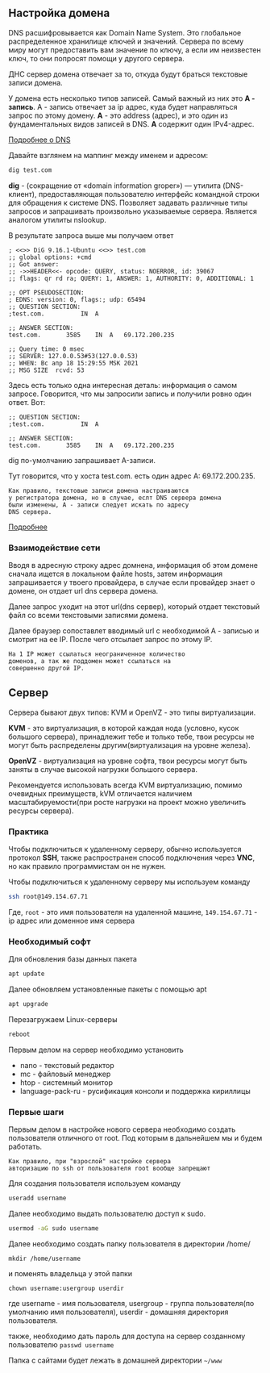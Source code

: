 ## Настройка домена 
DNS расшифровывается как Domain Name System. 
Это глобальное распределенное хранилище ключей и значений.
Сервера по всему миру могут предоставить вам значение по ключу, 
а если им неизвестен ключ, 
то они попросят помощи у другого сервера.

ДНС сервер домена отвечает за то, откуда будут 
браться текстовые записи домена. 

У домена есть несколько типов записей.
Самый важный из них это **A - запись**. А - запись 
отвечает за ip адрес, куда будет направляться запрос
по этому домену.
**A** - это address (адрес), и это один из фундаментальных
видов записей в DNS.
**A** содержит один IPv4-адрес.

[Подробнее о DNS](https://habr.com/ru/post/303446/)

Давайте взглянем на маппинг между именем и адресом:

```bash
dig test.com
```
**dig** - (сокращение от «domain information groper») — утилита
(DNS-клиент), предоставляющая пользователю интерфейс 
командной строки для обращения к системе DNS. 
Позволяет задавать различные типы запросов и 
запрашивать произвольно указываемые сервера. 
Является аналогом утилиты nslookup.

В результате запроса выше мы получаем ответ

```text
; <<>> DiG 9.16.1-Ubuntu <<>> test.com
;; global options: +cmd
;; Got answer:
;; ->>HEADER<<- opcode: QUERY, status: NOERROR, id: 39067
;; flags: qr rd ra; QUERY: 1, ANSWER: 1, AUTHORITY: 0, ADDITIONAL: 1

;; OPT PSEUDOSECTION:
; EDNS: version: 0, flags:; udp: 65494
;; QUESTION SECTION:
;test.com.			IN	A

;; ANSWER SECTION:
test.com.		3585	IN	A	69.172.200.235

;; Query time: 0 msec
;; SERVER: 127.0.0.53#53(127.0.0.53)
;; WHEN: Вс апр 18 15:29:55 MSK 2021
;; MSG SIZE  rcvd: 53

```
Здесь есть только одна интересная деталь: информация о самом запросе. 
Говорится, что мы запросили запись и получили 
ровно один ответ. Вот:
```text
;; QUESTION SECTION:
;test.com.			IN	A

;; ANSWER SECTION:
test.com.		3585	IN	A	69.172.200.235
```
dig по-умолчанию запрашивает A-записи.

Тут говорится, что у хоста test.com. 
есть один адрес A: 69.172.200.235.


```text
Как правило, текстовые записи домена настраиваются 
у регистратора домена, но в случае, еслт DNS сервера домена
были изменены, A - записи следует искать по адресу
DNS сервера. 
```

[Подробнее](https://help.r01.ru/dns/faq/types_records.html)

### Взаимодействие сети 

Вводя в адресную строку адрес домнена, информация об
этом домене сначала ищется в локальном файле hosts, 
затем информация запрашивается у твоего провайдера,
в случае если провайдер знает о домене, он отдает
url dns сервера домена. 

Далее запрос уходит на этот url(dns сервер), который
отдает текстовый файл со всеми текстовыми записями домена.

Далее браузер сопоставлет вводимый url с необходимой 
A - записью и смотрит на ее IP. После чего отсылает
запрос по этому IP.

```text
На 1 IP может ссылаться неограниченное количество 
доменов, а так же поддомен может ссылаться на 
совершенно другой IP.
```

## Сервер 

Сервера бывают двух типов: 
KVM и OpenVZ - это типы виртуализации. 

**KVM** - это виртуализация, в которой каждая нода
(условно, кусок большого сервера), принадлежит тебе 
и только тебе, твои ресурсы не могут быть распределены
другим(виртуализация на уровне железа).

**OpenVZ** - виртуализация на уровне софта, твои
ресурсы могут быть заняты в случае высокой нагрузки
большого сервера.

Рекомендуется использовать всегда KVM виртуализацию,
помимо очевидных преимуществ, kVM отличается 
наличием масштабируемости(при росте нагрузки на проект
можно увеличить ресурсы сервера).
 
### Практика

Чтобы подключиться к удаленному серверу, обычно
используется протокол **SSH**, также распространен
способ подключения через **VNC**, но как правило
программистам он не нужен.

Чтобы подключиться к удаленному серверу мы используем
команду 
```bash
ssh root@149.154.67.71
```
Где, `root` - это имя пользователя на удаленной машине,
`149.154.67.71` - ip адрес или доменное имя сервера 

### Необходимый софт
Для обновления базы данных пакета
```bash
apt update
```
Далее обновляем установленные пакеты с помощью apt
```bash
apt upgrade
```
Перезагружаем Linux-серверы
```bash
reboot
```
Первым делом на сервер необходимо установить

- nano - текстовый редактор
- mc - файловый менеджер
- htop - системный монитор
- language-pack-ru - русификация консоли и поддержка
кириллицы
  
  
### Первые шаги

Первым делом в настройке нового сервера необходимо
создать пользователя отличного от root. Под которым
в дальнейшем мы и будем работать.
```text
Как правило, при "взрослой" настройке сервера 
авторизацию по ssh от пользователя root вообще запрещают
```
Для создания пользователя используем команду 
```bash
useradd username 
```

Далее необходимо выдать пользователю доступ к sudo.
```bash
usermod -aG sudo username
```

Далее необходимо создать папку пользователя в директории
/home/

`mkdir /home/username`

и поменять владельца у этой папки 

`chown username:usergroup userdir`

где username - имя пользователя, usergroup - группа
пользователя(по умолчанию имя пользователя), userdir -
домашняя директория пользователя.

также, необходимо дать пароль для доступа на сервер
созданному пользователю
`passwd username`

Папка с сайтами будет лежать в домашней директории
`~/www`
